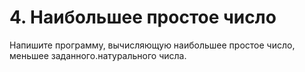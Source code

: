 # 4. Наибольшее простое число

Напишите программу, вычисляющую наибольшее простое число, меньшее заданного.натурального числа.

